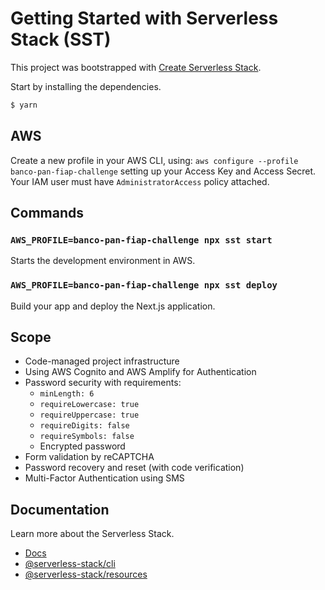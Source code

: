 # Getting Started with Serverless Stack (SST)

This project was bootstrapped with [Create Serverless Stack](https://docs.serverless-stack.com/packages/create-serverless-stack).

Start by installing the dependencies.

```bash
$ yarn
```

## AWS

Create a new profile in your AWS CLI, using: `aws configure --profile banco-pan-fiap-challenge` setting up your Access Key and Access Secret. Your IAM user must have `AdministratorAccess` policy attached.

## Commands

### `AWS_PROFILE=banco-pan-fiap-challenge npx sst start`

Starts the development environment in AWS.

### `AWS_PROFILE=banco-pan-fiap-challenge npx sst deploy`

Build your app and deploy the Next.js application.

## Scope

- Code-managed project infrastructure
- Using AWS Cognito and AWS Amplify for Authentication
- Password security with requirements:
  - `minLength: 6`
  - `requireLowercase: true`
  - `requireUppercase: true`
  - `requireDigits: false`
  - `requireSymbols: false`
  - Encrypted password
- Form validation by reCAPTCHA
- Password recovery and reset (with code verification)
- Multi-Factor Authentication using SMS

## Documentation

Learn more about the Serverless Stack.

- [Docs](https://docs.serverless-stack.com)
- [@serverless-stack/cli](https://docs.serverless-stack.com/packages/cli)
- [@serverless-stack/resources](https://docs.serverless-stack.com/packages/resources)

